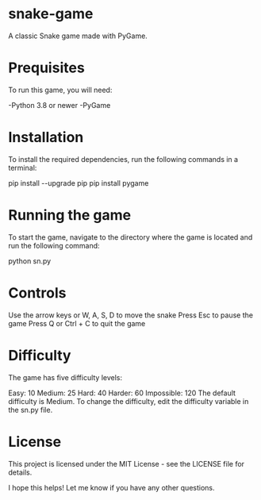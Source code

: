 # snake-game

A classic Snake game made with PyGame.

# Prequisites
To run this game, you will need:

-Python 3.8 or newer
-PyGame
# Installation
To install the required dependencies, run the following commands in a terminal:

pip install --upgrade pip
pip install pygame
# Running the game
To start the game, navigate to the directory where the game is located and run the following command:


python sn.py
# Controls
Use the arrow keys or W, A, S, D to move the snake
Press Esc to pause the game
Press Q or Ctrl + C to quit the game
# Difficulty
The game has five difficulty levels:

Easy: 10
Medium: 25
Hard: 40
Harder: 60
Impossible: 120
The default difficulty is Medium. To change the difficulty, edit the difficulty variable in the sn.py file.

# License
This project is licensed under the MIT License - see the LICENSE file for details.

I hope this helps! Let me know if you have any other questions.
